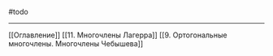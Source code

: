 #todo 

---
[[Оглавление]]
[[11. Многочлены Лагерра]]
[[9. Ортогональные многочлены. Многочлены Чебышева]]
